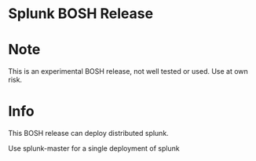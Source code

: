 # Splunk BOSH Release

# Note
This is an experimental BOSH release, not well tested or used. Use at own risk.

# Info
This BOSH release can deploy distributed splunk.

Use splunk-master for a single deployment of splunk
